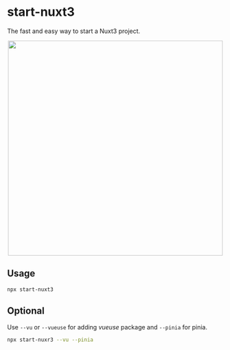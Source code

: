 # start-nuxt3

The fast and easy way to start a Nuxt3 project.

<p align="center">
  <img src="https://github.com/kurt-liao/start-nuxt3/blob/main/assets/demo.png?raw=true" width="500">
</p>

## Usage

```sh
npx start-nuxt3
```

## Optional

Use `--vu` or `--vueuse` for adding *vueuse* package and `--pinia` for pinia.

```sh
npx start-nuxr3 --vu --pinia
```

